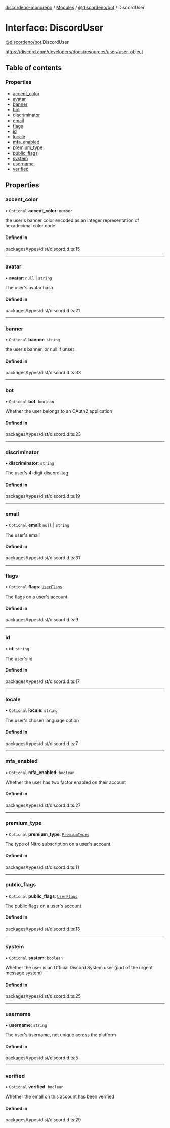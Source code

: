 [discordeno-monorepo](../README.md) / [Modules](../modules.md) / [@discordeno/bot](../modules/discordeno_bot.md) / DiscordUser

# Interface: DiscordUser

[@discordeno/bot](../modules/discordeno_bot.md).DiscordUser

https://discord.com/developers/docs/resources/user#user-object

## Table of contents

### Properties

- [accent_color](discordeno_bot.DiscordUser.md#accent_color)
- [avatar](discordeno_bot.DiscordUser.md#avatar)
- [banner](discordeno_bot.DiscordUser.md#banner)
- [bot](discordeno_bot.DiscordUser.md#bot)
- [discriminator](discordeno_bot.DiscordUser.md#discriminator)
- [email](discordeno_bot.DiscordUser.md#email)
- [flags](discordeno_bot.DiscordUser.md#flags)
- [id](discordeno_bot.DiscordUser.md#id)
- [locale](discordeno_bot.DiscordUser.md#locale)
- [mfa_enabled](discordeno_bot.DiscordUser.md#mfa_enabled)
- [premium_type](discordeno_bot.DiscordUser.md#premium_type)
- [public_flags](discordeno_bot.DiscordUser.md#public_flags)
- [system](discordeno_bot.DiscordUser.md#system)
- [username](discordeno_bot.DiscordUser.md#username)
- [verified](discordeno_bot.DiscordUser.md#verified)

## Properties

### accent_color

• `Optional` **accent_color**: `number`

the user's banner color encoded as an integer representation of hexadecimal color code

#### Defined in

packages/types/dist/discord.d.ts:15

---

### avatar

• **avatar**: `null` \| `string`

The user's avatar hash

#### Defined in

packages/types/dist/discord.d.ts:21

---

### banner

• `Optional` **banner**: `string`

the user's banner, or null if unset

#### Defined in

packages/types/dist/discord.d.ts:33

---

### bot

• `Optional` **bot**: `boolean`

Whether the user belongs to an OAuth2 application

#### Defined in

packages/types/dist/discord.d.ts:23

---

### discriminator

• **discriminator**: `string`

The user's 4-digit discord-tag

#### Defined in

packages/types/dist/discord.d.ts:19

---

### email

• `Optional` **email**: `null` \| `string`

The user's email

#### Defined in

packages/types/dist/discord.d.ts:31

---

### flags

• `Optional` **flags**: [`UserFlags`](../enums/discordeno_bot.UserFlags.md)

The flags on a user's account

#### Defined in

packages/types/dist/discord.d.ts:9

---

### id

• **id**: `string`

The user's id

#### Defined in

packages/types/dist/discord.d.ts:17

---

### locale

• `Optional` **locale**: `string`

The user's chosen language option

#### Defined in

packages/types/dist/discord.d.ts:7

---

### mfa_enabled

• `Optional` **mfa_enabled**: `boolean`

Whether the user has two factor enabled on their account

#### Defined in

packages/types/dist/discord.d.ts:27

---

### premium_type

• `Optional` **premium_type**: [`PremiumTypes`](../enums/discordeno_bot.PremiumTypes.md)

The type of Nitro subscription on a user's account

#### Defined in

packages/types/dist/discord.d.ts:11

---

### public_flags

• `Optional` **public_flags**: [`UserFlags`](../enums/discordeno_bot.UserFlags.md)

The public flags on a user's account

#### Defined in

packages/types/dist/discord.d.ts:13

---

### system

• `Optional` **system**: `boolean`

Whether the user is an Official Discord System user (part of the urgent message system)

#### Defined in

packages/types/dist/discord.d.ts:25

---

### username

• **username**: `string`

The user's username, not unique across the platform

#### Defined in

packages/types/dist/discord.d.ts:5

---

### verified

• `Optional` **verified**: `boolean`

Whether the email on this account has been verified

#### Defined in

packages/types/dist/discord.d.ts:29
